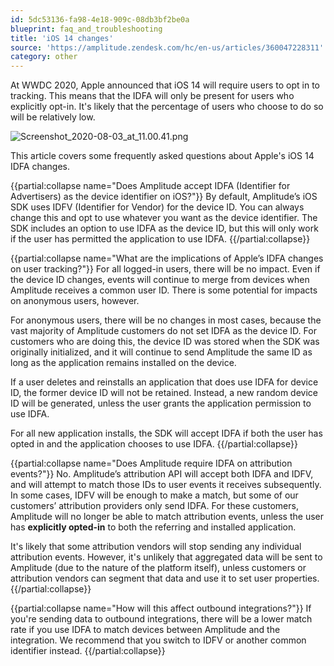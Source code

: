 ```yaml
---
id: 5dc53136-fa98-4e18-909c-08db3bf2be0a
blueprint: faq_and_troubleshooting
title: 'iOS 14 changes'
source: 'https://amplitude.zendesk.com/hc/en-us/articles/360047228311'
category: other
---
```

At WWDC 2020, Apple announced that iOS 14 will require users to opt in to tracking. This means that the IDFA will only be present for users who explicitly opt-in. It's likely that the percentage of users who choose to do so will be relatively low.

![Screenshot_2020-08-03_at_11.00.41.png](/docs/output/img/faq/screenshot-2020-08-03-at-11-00-41-png.png)

This article covers some frequently asked questions about Apple's iOS 14 IDFA changes.


{{partial:collapse name="Does Amplitude accept IDFA (Identifier for Advertisers) as the device identifier on iOS?"}}
By default, Amplitude’s iOS SDK uses IDFV (Identifier for Vendor) for the device ID. You can always change this and opt to use whatever you want as the device identifier. The SDK includes an option to use IDFA as the device ID, but this will only work if the user has permitted the application to use IDFA.
{{/partial:collapse}}


{{partial:collapse name="What are the implications of Apple’s IDFA changes on user tracking?"}}
For all logged-in users, there will be no impact. Even if the device ID changes, events will continue to merge from devices when Amplitude receives a common user ID. There is some potential for impacts on anonymous users, however.

For anonymous users, there will be no changes in most cases, because the vast majority of Amplitude customers do not set IDFA as the device ID. For customers who are doing this, the device ID was stored when the SDK was originally initialized, and it will continue to send Amplitude the same ID as long as the application remains installed on the device.

If a user deletes and reinstalls an application that does use IDFA for device ID, the former device ID will not be retained. Instead, a new random device ID will be generated, unless the user grants the application permission to use IDFA.

For all new application installs, the SDK will accept IDFA if both the user has opted in and the application chooses to use IDFA.
{{/partial:collapse}}


{{partial:collapse name="Does Amplitude require IDFA on attribution events?"}}
No. Amplitude’s attribution API will accept both IDFA and IDFV, and will attempt to match those IDs to user events it receives subsequently. In some cases, IDFV will be enough to make a match, but some of our customers’ attribution providers only send IDFA. For these customers, Amplitude will no longer be able to match attribution events, unless the user has **explicitly opted-in** to both the referring and installed application.

It's likely that some attribution vendors will stop sending any individual attribution events. However, it's unlikely that aggregated data will be sent to Amplitude (due to the nature of the platform itself), unless customers or attribution vendors can segment that data and use it to set user properties. 
{{/partial:collapse}}


{{partial:collapse name="How will this affect outbound integrations?"}}
If you're sending data to outbound integrations, there will be a lower match rate if you use IDFA to match devices between Amplitude and the integration. We recommend that you switch to IDFV or another common identifier instead.
{{/partial:collapse}}
